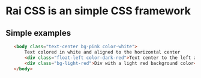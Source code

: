 # Rai CSS is an simple CSS framework

## Simple examples

 ```html
    <body class="text-center bg-pink color-white">
        Text colored in white and aligned to the horizontal center
        <div class="float-left color-dark-red">Text center to the left and colored in darkred</div>
        <div class="bg-light-red">Div with a light red background color</div>
    </body>
```